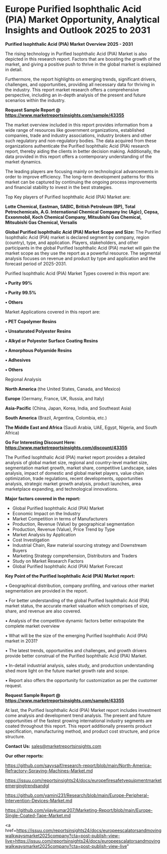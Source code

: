 # Europe Purified Isophthalic Acid (PIA) Market Opportunity, Analytical Insights and Outlook 2025 to 2031

<Strong> Purified Isophthalic Acid (PIA) Market Overview 2025 - 2031</strong>

The rising technology in Purified Isophthalic Acid (PIA) Market is also depicted in this research report. Factors that are boosting the growth of the market, and giving a positive push to thrive in the global market is explained in detail.

Furthermore, the report highlights on emerging trends, significant drivers, challenges, and opportunities, providing all necessary data for thriving in the industry. This report market research offers a comprehensive perspective, including an in-depth analysis of the present and future scenarios within the industry.

<strong>Request Sample Report @ <a href=https://www.marketreportsinsights.com/sample/43355>https://www.marketreportsinsights.com/sample/43355</a></strong>

The market overview included in this report provides information from a wide range of resources like government organizations, established companies, trade and industry associations, industry brokers and other such regulatory and non-regulatory bodies. The data acquired from these organizations authenticate the Purified Isophthalic Acid (PIA) research report, thereby aiding the clients in better decision making. Additionally, the data provided in this report offers a contemporary understanding of the market dynamics.

The leading players are focusing mainly on technological advancements in order to improve efficiency. The long-term development patterns for this market can be captured by continuing the ongoing process improvements and financial stability to invest in the best strategies.

Top Key players of Purified Isophthalic Acid (PIA) Market are:

<strong>Lotte Chemical, Eastman, SABIC, British Petroleum (BP), Total Petrochemicals, A.G. International Chemical Company Inc (Agic), Cepsa, Exxonmobil, Koch Chemical Company, Mitsubishi Gas Chemical, Mitsubishi Gas Chemical, Versalis</strong>

<strong><b>Global Purified Isophthalic Acid (PIA) Market Scope and Size:</b></strong>
The Purified Isophthalic Acid (PIA) market is declared segment by company, region (country), type, and application. Players, stakeholders, and other participants in the global Purified Isophthalic Acid (PIA) market will gain the market scope as they use the report as a powerful resource. The segmental analysis focuses on revenue and product by type and application and the forecast period of 2025-2031.

Purified Isophthalic Acid (PIA) Market Types covered in this report are:

<strong>•  Purity 99%

•  Purity 99.5%

•  Others</strong>

Market Applications covered in this report are:

<strong>•  PET Copolymer Resins

•  Unsaturated Polyester Resins

•  Alkyd or Polyester Surface Coating Resins

•  Amorphous Polyamide Resins

•  Adhesives

•  Others</strong> 

Regional Analysis

<strong>North America</strong> (the United States, Canada, and Mexico)

<strong>Europe</strong> (Germany, France, UK, Russia, and Italy)

<strong>Asia-Pacific</strong> (China, Japan, Korea, India, and Southeast Asia)

<strong>South America</strong> (Brazil, Argentina, Colombia, etc.)

<strong>The Middle East and Africa</strong> (Saudi Arabia, UAE, Egypt, Nigeria, and South Africa)

<strong>Go For Interesting Discount Here: <a href=https://www.marketreportsinsights.com/discount/43355>https://www.marketreportsinsights.com/discount/43355</a></strong>

The Purified Isophthalic Acid (PIA) market report provides a detailed analysis of global market size, regional and country-level market size, segmentation market growth, market share, competitive Landscape, sales analysis, impact of domestic and global market players, value chain optimization, trade regulations, recent developments, opportunities analysis, strategic market growth analysis, product launches, area marketplace expanding, and technological innovations.

<strong><b>Major factors covered in the report:</b></strong>
<ul>
  <li>Global Purified Isophthalic Acid (PIA) Market </li>
  <li>Economic Impact on the Industry</li>
  <li>Market Competition in terms of Manufacturers</li>
  <li>Production, Revenue (Value) by geographical segmentation</li>
  <li>Production, Revenue (Value), Price Trend by Type</li>
  <li>Market Analysis by Application</li>
  <li>Cost Investigation</li>
  <li>Industrial Chain, Raw material sourcing strategy and Downstream Buyers</li>
  <li>Marketing Strategy comprehension, Distributors and Traders</li>
  <li>Study on Market Research Factors</li>
  <li>Global Purified Isophthalic Acid (PIA) Market Forecast</li>
</ul>

<strong><b>Key Point of the Purified Isophthalic Acid (PIA) Market report:</b></strong>

• Geographical distribution, company profiling, and various other market segmentation are provided in the report.

• For better understanding of the global Purified Isophthalic Acid (PIA) market status, the accurate market valuation which comprises of size, share, and revenue are also covered.

• Analysis of the competitive dynamic factors better extrapolate the complete market overview

• What will be the size of the emerging Purified Isophthalic Acid (PIA) market in 2031?

• The latest trends, opportunities and challenges, and growth drivers provide better construal of the Purified Isophthalic Acid (PIA) Market.

• In-detail industrial analysis, sales study, and production understanding shed more light on the future market growth rate and scope.

• Report also offers the opportunity for customization as per the customer request.

<strong>Request Sample Report @ <a href=https://www.marketreportsinsights.com/sample/43355>https://www.marketreportsinsights.com/sample/43355</a></strong>

At last, the Purified Isophthalic Acid (PIA) Market report includes investment come analysis and development trend analysis. The present and future opportunities of the fastest growing international industry segments are coated throughout this report. This report additionally presents product specification, manufacturing method, and product cost structure, and price structure.

<strong>Contact Us:</strong>
sales@marketreportsinsights.com

<strong>Our other reports:</strong>

<a href=https://github.com/sayysaif/research-report/blob/main/North-America-Refractory-Spraying-Machines-Market.md>https://github.com/sayysaif/research-report/blob/main/North-America-Refractory-Spraying-Machines-Market.md</a>

<a href=https://issuu.com/reportsinsights24/docs/europefiresafetyequipmentmarketemergingtrendsandgl>https://issuu.com/reportsinsights24/docs/europefiresafetyequipmentmarketemergingtrendsandgl</a>

<a href=https://github.com/yamini231/Research/blob/main/Europe-Peripheral-Intervention-Devices-Market.md>https://github.com/yamini231/Research/blob/main/Europe-Peripheral-Intervention-Devices-Market.md</a>

<a href=https://github.com/vijaykumar207/Marketing-Report/blob/main/Europe-Single-Coated-Tape-Market.md>https://github.com/vijaykumar207/Marketing-Report/blob/main/Europe-Single-Coated-Tape-Market.md</a>

<a href=https://issuu.com/reportsinsights24/docs/europeescalatorsandmovingwalkwaysmarket2025company?cta=post-publish-view-live>https://issuu.com/reportsinsights24/docs/europeescalatorsandmovingwalkwaysmarket2025company?cta=post-publish-view-live</a>"
